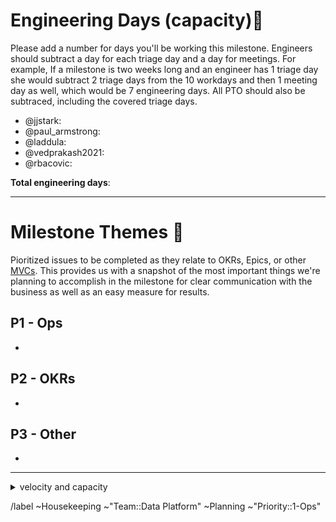 
<!-- link to the milestone this issue represents (it will probably be the one following the current DE Milestone)-->
<!-- please link preceding milestone planning issue in the Linked Issues section below the description -->

# Engineering Days (capacity):calendar: 
Please add a number for days you'll be working this milestone. Engineers should subtract a day for each triage day and a day for meetings. For example, If a milestone is two weeks long and an engineer has 1 triage day she would subtract 2 triage days from the 10 workdays and then 1 meeting day as well, which would be 7 engineering days. All PTO should also be subtraced, including the covered triage days. 

- @jjstark: 
- @paul_armstrong:
- @laddula:
- @vedprakash2021:
- @rbacovic:

**Total engineering days**: <!-- sum the above engineering days -->


---

# Milestone Themes :book:

Pioritized issues to be completed as they relate to OKRs, Epics, or other [MVCs](https://about.gitlab.com/handbook/values/#minimal-viable-change-mvc). This provides us with a snapshot of the most important things we're planning to accomplish in the milestone for clear communication with the business as well as an easy measure for results.

## P1 - Ops
- 

## P2 - OKRs
- 

## P3 - Other
- 

---


<details>
<summary> velocity and capacity </summary>

# Velocity and Capacity :race_car: 

We calculate the velocity of our last milestone by dividing the points/weight completed by the number of engineering days that were available.

## Last Milestone
Last Milestone: <!-- link here (it will probably be the current milestone) -->
Last Milestone Issue: <!-- link here and also relate it in the linked issues section below-->
* **Last milestone weight completed:** <!-- from 'Last Milestone' linked above -->
* **Last milestone engineering days:** <!-- from 'Last Milestone Issue' linked above -->
* **Last milestone velocity:** <!-- 'Last milestone weight completed' / 'Last milestone engineering days' -->


## This (starting) Milestone: :crystal_ball: 
We assume that preceding milestone's velocity is a good predictor of the following milestone's velocity. We then make sure that we have adequate capacity to address all of the **prioritized issues**. If we don't have enough capacity then we remove the issues of least priority. 

**Engineering capacity for this milestone:** <!-- Total engineering days * Last milestone velocity -->

</details>

<!-- DO NOT EDIT BELOW THIS LINE -->
/label ~Housekeeping ~"Team::Data Platform" ~Planning ~"Priority::1-Ops" 
